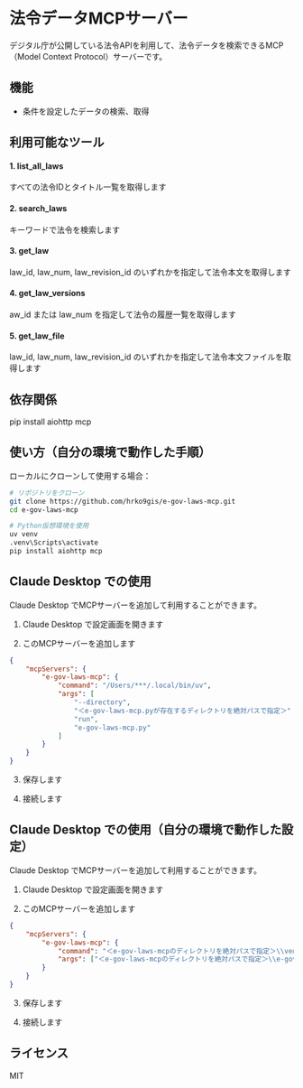 # 法令データMCPサーバー

デジタル庁が公開している法令APIを利用して、法令データを検索できるMCP（Model Context Protocol）サーバーです。

## 機能

- 条件を設定したデータの検索、取得

## 利用可能なツール
#### 1. list_all_laws

すべての法令IDとタイトル一覧を取得します

#### 2. search_laws

キーワードで法令を検索します

#### 3. get_law

law_id, law_num, law_revision_id のいずれかを指定して法令本文を取得します

#### 4. get_law_versions

aw_id または law_num を指定して法令の履歴一覧を取得します

#### 5. get_law_file

law_id, law_num, law_revision_id のいずれかを指定して法令本文ファイルを取得します

## 依存関係

pip install aiohttp mcp

## 使い方（自分の環境で動作した手順）

ローカルにクローンして使用する場合：

```bash
# リポジトリをクローン
git clone https://github.com/hrko9gis/e-gov-laws-mcp.git
cd e-gov-laws-mcp

# Python仮想環境を使用
uv venv
.venv\Scripts\activate
pip install aiohttp mcp
```

## Claude Desktop での使用

Claude Desktop でMCPサーバーを追加して利用することができます。

1. Claude Desktop で設定画面を開きます

2. このMCPサーバーを追加します
```json
{
    "mcpServers": {
        "e-gov-laws-mcp": {
            "command": "/Users/***/.local/bin/uv",
            "args": [
                "--directory",
                "＜e-gov-laws-mcp.pyが存在するディレクトリを絶対パスで指定＞"
                "run",
                "e-gov-laws-mcp.py"
            ]
        }
    }
}
```

3. 保存します

4. 接続します

## Claude Desktop での使用（自分の環境で動作した設定）
Claude Desktop でMCPサーバーを追加して利用することができます。

1. Claude Desktop で設定画面を開きます

2. このMCPサーバーを追加します
```json
{
    "mcpServers": {
        "e-gov-laws-mcp": {
            "command": "＜e-gov-laws-mcpのディレクトリを絶対パスで指定＞\\venv\\Scripts\\python.exe",
            "args": ["＜e-gov-laws-mcpのディレクトリを絶対パスで指定＞\\e-gov-laws-mcp.py"]
        }
    }
}
```

3. 保存します

4. 接続します


## ライセンス

MIT

